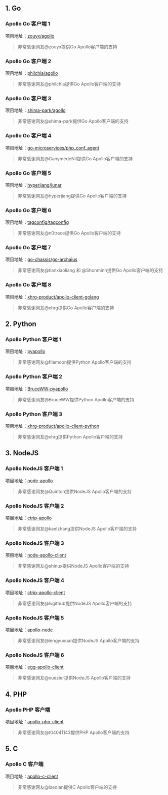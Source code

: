 ## 1. Go

### Apollo Go 客户端 1

项目地址：[zouyx/agollo](https://github.com/zouyx/agollo)

> 非常感谢网友@zouyx提供Go Apollo客户端的支持

### Apollo Go 客户端 2

项目地址：[philchia/agollo](https://github.com/philchia/agollo)

> 非常感谢网友@philchia提供Go Apollo客户端的支持

### Apollo Go 客户端 3

项目地址：[shima-park/agollo](https://github.com/shima-park/agollo)

> 非常感谢网友@shima-park提供Go Apollo客户端的支持

### Apollo Go 客户端 4

项目地址：[go-microservices/php_conf_agent](https://github.com/go-microservices/php_conf_agent)

> 非常感谢网友@GanymedeNil提供Go Apollo客户端的支持

### Apollo Go 客户端 5

项目地址：[hyperjiang/lunar](https://github.com/hyperjiang/lunar)

> 非常感谢网友@hyperjiang提供Go Apollo客户端的支持

### Apollo Go 客户端 6

项目地址：[tagconfig/tagconfig](https://github.com/tagconfig/tagconfig)

> 非常感谢网友@n0trace提供Go Apollo客户端的支持

### Apollo Go 客户端 7

项目地址：[go-chassis/go-archaius](https://github.com/go-chassis/go-archaius/tree/master/examples/apollo)

> 非常感谢网友@tianxiaoliang 和 @Shonminh提供Go Apollo客户端的支持

### Apollo Go 客户端 8

项目地址：[xhrg-product/apollo-client-golang](https://github.com/xhrg-product/apollo-client-golang)

> 非常感谢网友@xhrg提供Go Apollo客户端的支持

## 2. Python

### Apollo Python 客户端 1

项目地址：[pyapollo](https://github.com/filamoon/pyapollo)

> 非常感谢网友@filamoon提供Python Apollo客户端的支持

### Apollo Python 客户端 2

项目地址：[BruceWW-pyapollo](https://github.com/BruceWW/pyapollo)

> 非常感谢网友@BruceWW提供Python Apollo客户端的支持

### Apollo Python 客户端 3

项目地址：[xhrg-product/apollo-client-python](https://github.com/xhrg-product/apollo-client-python)

> 非常感谢网友@xhrg提供Python Apollo客户端的支持

## 3. NodeJS

### Apollo NodeJS 客户端 1

项目地址：[node-apollo](https://github.com/Quinton/node-apollo)

> 非常感谢网友@Quinton提供NodeJS Apollo客户端的支持

### Apollo NodeJS 客户端 2

项目地址：[ctrip-apollo](https://github.com/kaelzhang/ctrip-apollo)

> 非常感谢网友@kaelzhang提供NodeJS Apollo客户端的支持

### Apollo NodeJS 客户端 3

项目地址：[node-apollo-client](https://github.com/shinux/node-apollo-client)

> 非常感谢网友@shinux提供NodeJS Apollo客户端的支持

### Apollo NodeJS 客户端 4

项目地址：[ctrip-apollo-client](https://github.com/lvgithub/ctrip-apollo-client)

> 非常感谢网友@lvgithub提供NodeJS Apollo客户端的支持

### Apollo NodeJS 客户端 5

项目地址：[apollo-node](https://github.com/lengyuxuan/apollo-node)

> 非常感谢网友@lengyuxuan提供NodeJS Apollo客户端的支持

### Apollo NodeJS 客户端 6

项目地址：[egg-apollo-client](https://github.com/xuezier/egg-apollo-client)

> 非常感谢网友@xuezier提供NodeJS Apollo客户端的支持

## 4. PHP

### Apollo PHP 客户端

项目地址：[apollo-php-client](https://github.com/multilinguals/apollo-php-client)

> 非常感谢网友@t04041143提供PHP Apollo客户端的支持

## 5. C

### Apollo C 客户端

项目地址：[apollo-c-client](https://github.com/lzeqian/apollo)

> 非常感谢网友@lzeqian提供C Apollo客户端的支持
